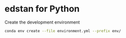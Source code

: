 # edstan for Python

Create the development environment

```bash
conda env create --file environment.yml --prefix env/
```
